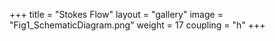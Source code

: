 +++
title = "Stokes Flow"
layout = "gallery"
image = "Fig1_SchematicDiagram.png"
weight = 17
coupling = "h"
+++
